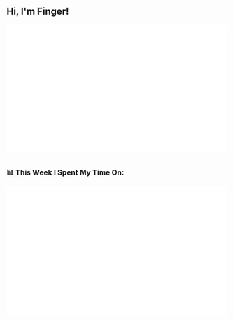 <h2> Hi, I'm Finger!</h2>

<img align="right" src="https://raw.githubusercontent.com/spianmo/github-stats/master/generated/overview.svg#gh-light-mode-only">

<!-- <img align="right" height="160em" src="https://github-readme-stats-eight-theta.vercel.app/api/top-langs/?username=spianmo&layout=compact&langs_count=8&theme=algolia"/>	 -->
	
```go
package main

type Me struct {
	Name   string
	Job    string
	Code   string
	Skills string
}

func main() {
	me := &Me{
		Name:   "Finger",
		Job:    "Client-side Engineer",
		Code:   "Java, Kotlin, C#, Rust and C++ and Others",
		Skills: "Android, Security, Cross-platform client, NLP, CV, ASR ^o^",
	}
	_ = me
}
```


<h3>📊 This Week I Spent My Time On:</h3>
<img align='right' src="https://raw.githubusercontent.com/spianmo/github-stats/master/generated/languages.svg#gh-light-mode-only">

<!--START_SECTION:waka-->

```txt
Python                         25 hrs 43 mins  ████████████████▓░░░░░░░░   66.91 %
Kotlin                         5 hrs           ███▒░░░░░░░░░░░░░░░░░░░░░   13.02 %
Text                           2 hrs 6 mins    █▒░░░░░░░░░░░░░░░░░░░░░░░   05.51 %
XML                            1 hr 59 mins    █▒░░░░░░░░░░░░░░░░░░░░░░░   05.20 %
Java                           51 mins         ▓░░░░░░░░░░░░░░░░░░░░░░░░   02.23 %
```

<!--END_SECTION:waka-->
